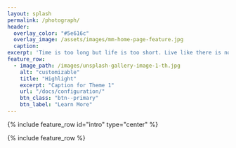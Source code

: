 ```yaml
---
layout: splash
permalink: /photograph/
header:
  overlay_color: "#5e616c"
  overlay_image: /assets/images/mm-home-page-feature.jpg
  caption:
excerpt: 'Time is too long but life is too short. Live like there is no tomorow, dance like no one is watching, and look forward like nothing happened behind'
feature_row:
  - image_path: /images/unsplash-gallery-image-1-th.jpg
    alt: "customizable"
    title: "Highlight"
    excerpt: "Caption for Theme 1"
    url: "/docs/configuration/"
    btn_class: "btn--primary"
    btn_label: "Learn More"
---
```


{% include feature_row id="intro" type="center" %}

{% include feature_row %}
